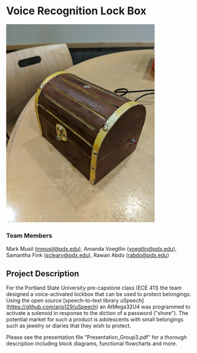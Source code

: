 # Voice Recognition Lock Box

<img src="./lockbox.jpg" width="400" alt="The Finished Lockbox">

### Team Members

Mark Musil (mmusil@pdx.edu), Amanda Voegtlin (voegtlin@pdx.edu), Samantha Fink (scleary@pdx.edu), Rawan Abdo (rabdo@pdx.edu)

## Project Description

For the Portland State University pre-capstone class (ECE 411) the team designed a voice-activated lockbox that can be used to protect belongings. Using the open source [speech-to-text library uSpeech] (https://github.com/arjo129/uSpeech) an AtMega32U4 was programmed to activate a solenoid in response to the diction of a password ("shore"). The potential market for such a product is adolescents with small belongings such as jewelry or diaries that they wish to protect. 

Please see the presentation file "Presentation_Group3.pdf" for a thorough description including block diagrams, functional flowcharts and more. 





